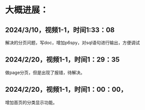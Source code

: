 # 大概进展：



## 2024/3/10，视频1-1，时间1:33：08
解决的分页问题，写doc，增加p6spy，对sql语句进行输出，方便调试

## 2024/2/20，视频1-1，时间1：29：35
做page分页，但是出现了报错，待解决。

## 2024/2/20，视频1-1，时间1：00：00，
增加首页的分类显示功能。
